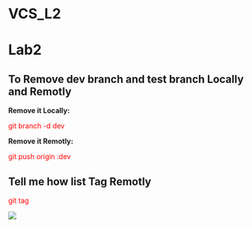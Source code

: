 # VCS_L2
<h1>Lab2</h1>


<h2>To Remove dev branch and test branch Locally and Remotly</h2>
<strong>Remove it Locally: </strong>
<p style="color:red;">git branch -d dev</p>

<strong>Remove it Remotly: </strong>
<p style="color:red;">git push origin :dev</p>


<h2>Tell me how list Tag Remotly</h2>
<p style="color:red;">git tag</p>




<img src = "https://git-scm.com/downloads/logos">



